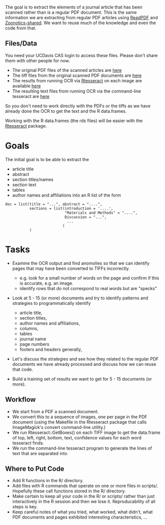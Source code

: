 The goal is to extract the elements of a journal article that has been scanned
rather than is a regular PDF document.
This is the same information we are extracting from regular PDF articles using
[ReadPDF](https://github.com/dsidavis/ReadPDF) and
[Zoonotics-shared](https://github.com/mespe/Zoonotics-shared).  We want to reuse much
of the knowledge and even the code from that.

## Files/Data

You need your UCDavis CAS login to access these files. Please don't share them with other people for now.

+ The original PDF files of the scanned articles are [here](http://dsi.ucdavis.edu/Data/Zoonotics/scannedNewPDFs_pdf.tar.gz)
+ The tiff files from the original scanned PDF documents are [here](http://dsi.ucdavis.edu/Data/Zoonotics/scannedNewPDFs_tiff.tar.gz)
+ The results from running OCR via [Rtesseract]() on each image are available
  [here](http://dsi.ucdavis.edu/Data/Zoonotics/scannedNewPDFs_rds.tar.gz)
+ The resulting text files from running OCR via the command-line tesseract are [here](http://dsi.ucdavis.edu/Data/Zoonotics/scannedNewPDFs_txt.tar.gz)

So you don't need to work directly with the PDFs or the tiffs as we have already done the OCR
to get the text and the R data.frames.

Working with the R data.frames (the rds files) will be easier with the [Rtesseract](https://github.com/duncantl/Rtesseract) package.

# Goals

The initial goal is to be able to extract the 
  + article title
  + abstract
  + section titles/names
  + section text
  + tables
  + author names and affiliations
into an R list of the form
```
doc = list(title = "...", abstract = "....", 
           sections = list(introduction = '....',
                           "Materials and Methods" = "....",
                           Discussion = "...",
              		   	    ...
     		        	  )
           )						  
```

# Tasks

+ Examine the OCR output and find anomolies so that we can identify pages that may have been
  converted to TIFFs incorrectly.
    + e.g. look for a small number of words on the page and confirm if this is accurate, e.g. an image.
	+ identify rows that do not correspond to real words but are "specks"
	
+ Look at 5 - 15 (or more) documents and try to identify patterns and strategies to programmatically
  identify 
     + article title, 
	 + section titles, 
	 + author names and affiliations, 
     + columns, 
	 + tables
	 + journal name
	 + page numbers
	 + footers and headers generally,
+ Let's discuss the strategies and see how they related to the regular PDF documents we have already
  processed and discuss how we can reuse that code.	 
+ Build a training set of results we want to get for 5 - 15 documents (or more).


## Workflow

+ We start from a PDF a scanned document.
+ We convert this to a sequence of images, one per page in the PDF document (using the Makefile in 
   the Rtesseract package that calls ImageMagick's convert command-line utility.)
+ We run Rtesseract::GetBoxes() on each TIFF image to get the data.frame of top, left, right,
   bottom, text, confidence values for each word tesseract finds.
+ We run the command-line tesseract program to generate the lines of text that are separated into 


## Where to Put Code

+ Add R functions in the R/ directory.
+ Add files with R commands that operate on one or more files in scripts/.  Hopefully these call
  functions stored in the R/ directory.
+ Make certain to keep all your code in the R/  or scripts/ rather than just interactively in the R
  session and then we lose it.  Reproducability of all steps is key.
+ Keep careful notes of what you tried, what worked, what didn't, what PDF documents and pages
  exhibited interesting characteristics, ...



